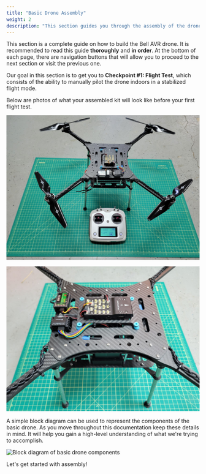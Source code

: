 ```yaml
---
title: "Basic Drone Assembly"
weight: 2
description: "This section guides you through the assembly of the drone kit"
---
```


This section is a complete guide on how to build the Bell AVR drone.
It is recommended to read this guide **thoroughly** and **in order**.
At the bottom of each page, there are navigation buttons that will allow you to
proceed to the next section or visit the previous one.

Our goal in this section is to get you to **Checkpoint #1: Flight Test**,
which consists of the ability to manually pilot the drone indoors in a
stabilized flight mode.

Below are photos of what your assembled kit will look like before your
first flight test.

![AVR drone ready for first flight](avr_phase1_completed_build.jpg)

![AVR drone right side view](avr_phase1_completed_build_right_view.jpg)

A simple block diagram can be used to represent the components of the basic drone.
As you move throughout this documentation keep these details in mind.
It will help you gain a high-level understanding of what we're trying to accomplish.

![Block diagram of basic drone components](avr_block_diagram.png)

Let's get started with assembly!

